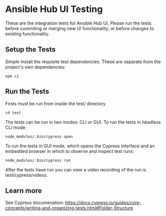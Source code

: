 # Ansible Hub UI Testing

These are the integration tests for Ansible Hub UI. Please run the tests before commiting or merging
new UI functionality, or before changes to existing functionality.

## Setup the Tests

Simple install the requisite test dependencies. These are separate from the project's own dependencies:

    npm ci

## Run the Tests

Firsts must be run from inside the test/ directory.

    cd test

The tests can be run in two modes: CLI or GUI. To run the tests in headless CLI mode:

    node_modules/.bin/cypress open

To run the tests in GUI mode, which opens the Cypress interface and an embedded browser in which to
observe and inspect test runs:

    node_modules/.bin/cypress run

After the tests have run you can view a video recording of the run is test/cypress/videos.

## Learn more

See Cypress documenation:
    https://docs.cypress.io/guides/core-concepts/writing-and-organizing-tests.html#Folder-Structure
